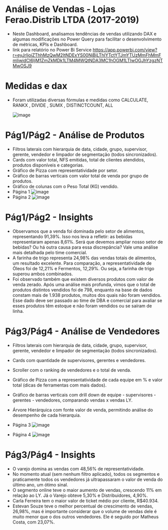 # Análise de Vendas - Lojas Ferao.Distrib LTDA (2017-2019)
* Neste Dashboard, analisamos tendências de vendas utilizando DAX e algumas modificações no Power Query para facilitar o desenvolvimento de métricas, KPIs e Dashboard.
* link para relatório no Power Bi Service https://app.powerbi.com/view?r=eyJrIjoiZThhMzQwM2ItNDExYS00NjBjLThlYTctYTJmYTUzMmFhMmFmIiwidCI6IjM1ZmZkMDk1LTM4MWQtNDA3MC1hOGM1LTIwOGJhYzgzNTMwOSJ9

# Medidas e dax
*  Foram utilizadas diversas fórmulas e medidas como CALCULATE, RANKX , DIVIDE , SUMX , DISTINCTCOUNT, ALL
  
   ![image](https://github.com/nicolaskra/ferao_distrib/assets/144272226/7757b2ac-7d58-4d73-8891-3f843f70fde2)


# Pág1/Pág2 - Análise de Produtos

*  Filtros laterais com hierarquia de data, cidade, grupo, supervisor, gerente, vendedor e limpador de segmentação (todos sincronizados).
*  Cards com valor total, NFS emitidas, total de clientes atendidos, produtos disponíveis e categorias.
*  Gráfico de Pizza com representatividade por setor.
*  Gráfico de barras verticais com valor total de venda por grupo de produtos.
*  Gráfico de colunas com o Peso Total (KG) vendido.
* Página 1
  ![image](https://github.com/nicolaskra/ferao_distrib/assets/144272226/732c09f5-31b8-4372-8aa5-fb6919ca602c)
* Página 2
  ![image](https://github.com/nicolaskra/ferao_distrib/assets/144272226/f39e6c8f-2d50-4e98-97a8-3a8cc178812a)

#  Pág1/Pág2 - Insights

*  Observamos que a venda foi dominada pelo setor de alimentos, representando 91,39%. Isso nos leva a refletir: as bebidas representaram apenas 8,61%. Será que devemos ampliar nosso setor de bebidas? Ou há outra causa para essa discrepância? Vale uma análise mais detalhada pelo time comercial.
*  A farinha de trigo representa 24,98% das vendas totais de alimentos, um resultado excelente. Para comparação, a representatividade de Óleos foi de 12,21% e Fermentos, 12,29%. Ou seja, a farinha de trigo superou ambos combinados.
*  Foi observado também que existem diversos produtos com valor de venda zerado. Após uma análise mais profunda, vimos que o total de produtos distintos vendidos foi de 798, enquanto na base de dados constam mais de 1.938 produtos, muitos dos quais não foram vendidos. Esse dado deve ser passado ao time de DBA e comercial para avaliar se esses produtos têm estoque e não foram vendidos ou se saíram de linha.

#  Pág3/Pág4 - Análise de Vendedores

*  Filtros laterais com hierarquia de data, cidade, grupo, supervisor, gerente, vendedor e limpador de segmentação (todos sincronizados).
*  Cards com quantidade de supervisores, gerentes e vendedores.
*  Scroller com o ranking de vendedores e o total de venda.
*  Gráfico de Pizza com a representatividade de cada equipe em % e valor total (dicas de ferramentas com mais dados).
*  Gráfico de barras verticais com drill down de equipe - supervisores - gerentes - vendedores, comparando vendas x vendas LY.
*  Árvore Hierárquica com fonte valor de venda, permitindo análise do desempenho de cada hierarquia.

* Página 3
  ![image](https://github.com/nicolaskra/ferao_distrib/assets/144272226/f06b5093-b546-44d3-9a50-abaeabdb75f3)
* Página 4
  ![image](https://github.com/nicolaskra/ferao_distrib/assets/144272226/cbc147bb-24a2-4432-ada5-b545eed7343a)

# Pág3/Pág4 - Insights

*  O varejo domina as vendas com 48,56% de representatividade.
*  No momento atual (sem nenhum filtro aplicado), todos os segmentos e praticamente todos os vendedores já ultrapassaram o valor de venda do último ano, um ótimo sinal.
*  O segmento online teve o maior aumento de vendas, crescendo 11% em relação ao LY. Já o Varejo obteve 5,30% e Distribuidores, 4,90%.
*  Carla Ferreira tem o maior valor de ticket médio por cliente, R$40.934.
*  Estevan Souze teve o melhor percentual de crescimento de vendas, 26,98%, mas é importante considerar que o volume de vendas dele é muito menor que o dos outros vendedores. Ele é seguido por Matheus Costa, com 23,07%.

